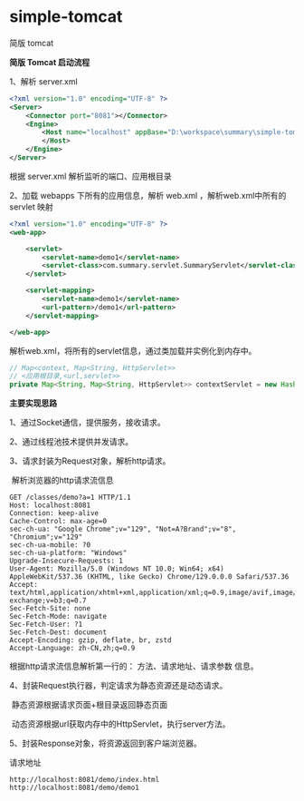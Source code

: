 # simple-tomcat

简版 tomcat

**简版 Tomcat 启动流程**

1、解析 server.xml

```xml
<?xml version="1.0" encoding="UTF-8" ?>
<Server>
    <Connector port="8081"></Connector>
    <Engine>
        <Host name="localhost" appBase="D:\workspace\summary\simple-tomcat\summary-simple-tomcat\src\main\webapps">
        </Host>
    </Engine>
</Server>
```

根据 server.xml 解析监听的端口、应用根目录

2、加载 webapps 下所有的应用信息，解析 web.xml ，解析web.xml中所有的 servlet 映射

```xml
<?xml version="1.0" encoding="UTF-8" ?>
<web-app>

    <servlet>
        <servlet-name>demo1</servlet-name>
        <servlet-class>com.summary.servlet.SummaryServlet</servlet-class>
    </servlet>

    <servlet-mapping>
        <servlet-name>demo1</servlet-name>
        <url-pattern>/demo1</url-pattern>
    </servlet-mapping>

</web-app>
```

解析web.xml，将所有的servlet信息，通过类加载并实例化到内存中。

```java
// Map<context, Map<String, HttpServlet>>
// <应用根目录,<url,servlet>>
private Map<String, Map<String, HttpServlet>> contextServlet = new HashMap<>();
```



**主要实现思路**

1、通过Socket通信，提供服务，接收请求。

2、通过线程池技术提供并发请求。

3、请求封装为Request对象，解析http请求。

​		解析浏览器的http请求流信息

```
GET /classes/demo?a=1 HTTP/1.1
Host: localhost:8081
Connection: keep-alive
Cache-Control: max-age=0
sec-ch-ua: "Google Chrome";v="129", "Not=A?Brand";v="8", "Chromium";v="129"
sec-ch-ua-mobile: ?0
sec-ch-ua-platform: "Windows"
Upgrade-Insecure-Requests: 1
User-Agent: Mozilla/5.0 (Windows NT 10.0; Win64; x64) AppleWebKit/537.36 (KHTML, like Gecko) Chrome/129.0.0.0 Safari/537.36
Accept: text/html,application/xhtml+xml,application/xml;q=0.9,image/avif,image/webp,image/apng,*/*;q=0.8,application/signed-exchange;v=b3;q=0.7
Sec-Fetch-Site: none
Sec-Fetch-Mode: navigate
Sec-Fetch-User: ?1
Sec-Fetch-Dest: document
Accept-Encoding: gzip, deflate, br, zstd
Accept-Language: zh-CN,zh;q=0.9
```

根据http请求流信息解析第一行的： 方法、请求地址、请求参数 信息。

4、封装Request执行器，判定请求为静态资源还是动态请求。

​      静态资源根据请求页面+根目录返回静态页面

​      动态资源根据url获取内存中的HttpServlet，执行server方法。

5、封装Response对象，将资源返回到客户端浏览器。



请求地址

```
http://localhost:8081/demo/index.html
http://localhost:8081/demo/demo1
```

